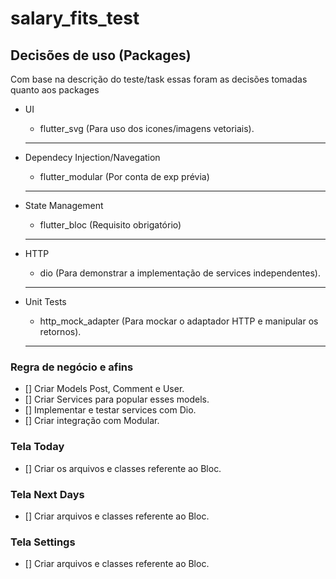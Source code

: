 # salary_fits_test


## Decisões de uso (Packages)

Com base na descrição do teste/task essas foram as decisões tomadas quanto aos packages
    
 - UI
    - flutter_svg (Para uso dos icones/imagens vetoriais).
   ---

 - Dependecy Injection/Navegation
    - flutter_modular (Por conta de exp prévia)
   ---
 - State Management 
    - flutter_bloc (Requisito obrigatório)
   ---
 - HTTP
    - dio (Para demonstrar a implementação de services independentes).
   ---
 - Unit Tests   
    - http_mock_adapter (Para mockar o adaptador HTTP e manipular os retornos).
   --- 

### Regra de negócio e afins

- [] Criar Models Post, Comment e User.
- [] Criar Services para popular esses models.
- [] Implementar e testar services com Dio.
- [] Criar integração com Modular.

### Tela Today

- [] Criar os arquivos e classes referente ao Bloc.


### Tela Next Days

- [] Criar arquivos e classes referente ao Bloc.


### Tela Settings

- [] Criar arquivos e classes referente ao Bloc.